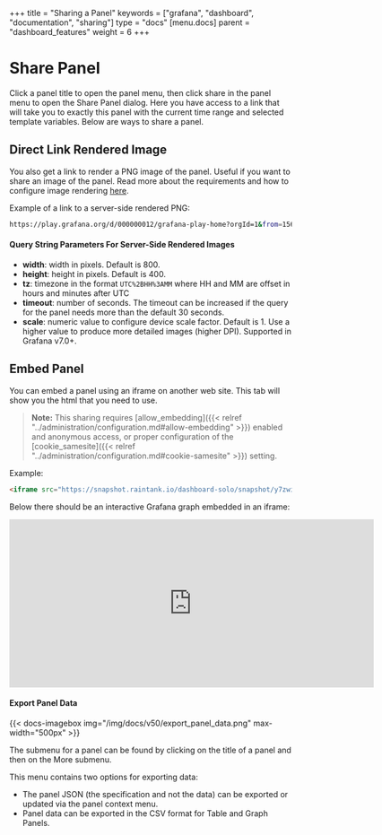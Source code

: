 +++
title = "Sharing a Panel"
keywords = ["grafana", "dashboard", "documentation", "sharing"]
type = "docs"
[menu.docs]
parent = "dashboard_features"
weight = 6
+++

# Share Panel

Click a panel title to open the panel menu, then click share in the panel menu to open the Share Panel dialog. Here you have access to a link that will take you to exactly this panel with the current time range and selected template variables. Below are ways to share a panel.

## Direct Link Rendered Image

You also get a link to render a PNG image of the panel. Useful if you want to share an image of the panel. Read more about the requirements and how to configure image rendering [here](/administration/image_rendering/).

Example of a link to a server-side rendered PNG:

```bash
https://play.grafana.org/d/000000012/grafana-play-home?orgId=1&from=1568719680173&to=1568726880174&panelId=4&fullscreen
```

#### Query String Parameters For Server-Side Rendered Images

- **width**: width in pixels. Default is 800.
- **height**: height in pixels. Default is 400.
- **tz**: timezone in the format `UTC%2BHH%3AMM` where HH and MM are offset in hours and minutes after UTC
- **timeout**: number of seconds. The timeout can be increased if the query for the panel needs more than the default 30 seconds.
- **scale**: numeric value to configure device scale factor. Default is 1. Use a higher value to produce more detailed images (higher DPI). Supported in Grafana v7.0+.

## Embed Panel

You can embed a panel using an iframe on another web site. This tab will show you the html that you need to use.

> **Note:** This sharing requires [allow_embedding]({{< relref "../administration/configuration.md#allow-embedding" >}}) enabled and anonymous access, or proper configuration of the [cookie_samesite]({{< relref "../administration/configuration.md#cookie-samesite" >}}) setting.

Example:

```html
<iframe src="https://snapshot.raintank.io/dashboard-solo/snapshot/y7zwi2bZ7FcoTlB93WN7yWO4aMiz3pZb?from=1493369923321&to=1493377123321&panelId=4" width="650" height="300" frameborder="0"></iframe>
```

Below there should be an interactive Grafana graph embedded in an iframe:

<iframe src="https://snapshot.raintank.io/dashboard-solo/snapshot/y7zwi2bZ7FcoTlB93WN7yWO4aMiz3pZb?from=1493369923321&to=1493377123321&panelId=4" width="650" height="300" frameborder="0"></iframe>

#### Export Panel Data

{{< docs-imagebox img="/img/docs/v50/export_panel_data.png" max-width="500px" >}}

The submenu for a panel can be found by clicking on the title of a panel and then on the More submenu.

This menu contains two options for exporting data:

- The panel JSON (the specification and not the data) can be exported or updated via the panel context menu.
- Panel data can be exported in the CSV format for Table and Graph Panels.
